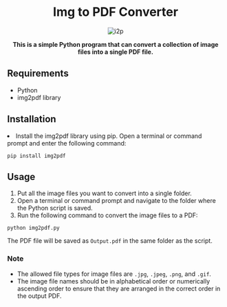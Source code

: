<h1 align = "center"> Img to PDF Converter</h1>

<div align = center>

  ![i2p](https://user-images.githubusercontent.com/99802796/235622154-5b421485-dd73-49f1-b14f-566f3b87e762.png)

</div>

<p align="center"><b>This is a simple Python program that can convert a collection of image files into a single PDF file.</b></p>

<h2>Requirements</h2>

<ul>
  <li>Python</li>
  <li>img2pdf library</li>
</ul>

<h2>Installation</h2>

<li>Install the img2pdf library using pip. Open a terminal or command prompt and enter the following command:</li>
</ol>
<pre><code>pip install img2pdf</code></pre>

<h2>Usage</h2>
<ol>
  <li>Put all the image files you want to convert into a single folder.</li>
  <li>Open a terminal or command prompt and navigate to the folder where the Python script is saved.</li>
  <li>Run the following command to convert the image files to a PDF:</li>
</ol>
<pre><code>python img2pdf.py</code></pre>
<p>The PDF file will be saved as <code>Output.pdf</code> in the same folder as the script.</p>
<h3>Note</h3>
<ul>
  <li>The allowed file types for image files are <code>.jpg</code>, <code>.jpeg</code>, <code>.png</code>, and <code>.gif</code>.</li>
  <li>The image file names should be in alphabetical order or numerically ascending order to ensure that they are arranged in the correct order in the output PDF.</li>
</ul>
